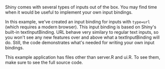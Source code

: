 Shiny comes with several types of inputs out of the box. You may find time when it would be useful to implement your own input bindings.

In this example, we've created an input binding for inputs with `type=url` (which requires a modern browser). This input binding is based on Shiny's built-in textInputBinding. URL behave very similary to regular text inputs, so you won't see any new features over and above what a textInputBinding will do. Still, the code demonstrates what's needed for writing your own input bindings.

This example application has files other than server.R and ui.R. To see them, make sure to see the full source code.
